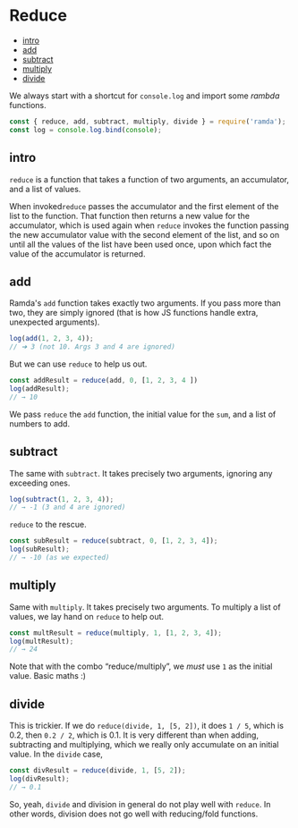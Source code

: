 # Reduce

- [intro](#intro)
- [add](#add)
- [subtract](#subtract)
- [multiply](#multiply)
- [divide](#divide)

We always start with a shortcut for `console.log` and import some _rambda_ functions.

```js
const { reduce, add, subtract, multiply, divide } = require('ramda');
const log = console.log.bind(console);
```

## intro

`reduce` is a function that takes a function of two arguments, an accumulator, and a list of values. 

When invoked`reduce` passes the accumulator and the first element of the list to the function. That function then returns a new value for the accumulator, which is used again when `reduce` invokes the function passing the new accumulator value with the second element of the list, and so on until all the values of the list have been used once, upon which fact the value of the accumulator is returned.

## add

Ramda's `add` function takes exactly two arguments. If you pass more than two, they are simply ignored (that is how JS functions handle extra, unexpected arguments).

```js
log(add(1, 2, 3, 4));
// ➔ 3 (not 10. Args 3 and 4 are ignored)
```

But we can use `reduce` to help us out.

```js
const addResult = reduce(add, 0, [1, 2, 3, 4 ])
log(addResult);
// → 10
```

We pass `reduce` the `add` function, the initial value for the `sum`, and a list of numbers to add.

## subtract
The same with `subtract`. It takes precisely two arguments, ignoring any exceeding ones.

```js
log(subtract(1, 2, 3, 4));
// → -1 (3 and 4 are ignored)
```

`reduce` to the rescue.

```js
const subResult = reduce(subtract, 0, [1, 2, 3, 4]);
log(subResult);
// → -10 (as we expected)
```

## multiply
Same with `multiply`. It takes precisely two arguments. To multiply a list of values, we lay hand on `reduce` to help out.

```js
const multResult = reduce(multiply, 1, [1, 2, 3, 4]);
log(multResult);
// → 24
```

Note that with the combo “reduce/multiply”, we _must_ use `1` as the initial value. Basic maths :)

## divide

This is trickier. If we do `reduce(divide, 1, [5, 2])`, it does `1 / 5`, which is 0.2, then `0.2 / 2`, which is 0.1. It is very different than when adding, subtracting and multiplying, which we really only accumulate on an initial value. In the `divide` case, 

```js
const divResult = reduce(divide, 1, [5, 2]);
log(divResult);
// → 0.1
```

So, yeah, `divide` and division in general do not play well with `reduce`. In other words, division does not go well with reducing/fold functions.


